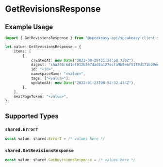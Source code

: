 # GetRevisionsResponse

## Example Usage

```typescript
import { GetRevisionsResponse } from "@speakeasy-api/speakeasy-client-sdk-typescript/sdk/models/operations";

let value: GetRevisionsResponse = {
    items: [
        {
            createdAt: new Date("2023-08-29T21:24:58.750Z"),
            digest: "sha256:6d1ef012b5674ad8a127ecfa9b5e6f5178d171b90ee462846974177fd9bdd39f",
            id: "<id>",
            namespaceName: "<value>",
            tags: ["<value>"],
            updatedAt: new Date("2022-01-23T00:54:32.434Z"),
        },
    ],
    nextPageToken: "<value>",
};
```

## Supported Types

### `shared.ErrorT`

```typescript
const value: shared.ErrorT = /* values here */
```

### `shared.GetRevisionsResponse`

```typescript
const value: shared.GetRevisionsResponse = /* values here */
```

